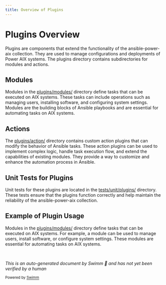 ```yaml
---
title: Overview of Plugins
---
```

# Plugins Overview

Plugins are components that extend the functionality of the ansible-power-aix collection. They are used to manage configurations and deployments of Power AIX systems. The plugins directory contains subdirectories for modules and actions.

## Modules

Modules in the <SwmPath>[plugins/modules/](plugins/modules/)</SwmPath> directory define tasks that can be executed on AIX systems. These tasks can include operations such as managing users, installing software, and configuring system settings. Modules are the building blocks of Ansible playbooks and are essential for automating tasks on AIX systems.

## Actions

The <SwmPath>[plugins/action/](plugins/action/)</SwmPath> directory contains custom action plugins that can modify the behavior of Ansible tasks. These action plugins can be used to implement complex logic, handle task execution flow, and extend the capabilities of existing modules. They provide a way to customize and enhance the automation process in Ansible.

## Unit Tests for Plugins

Unit tests for these plugins are located in the <SwmPath>[tests/unit/plugins/](tests/unit/plugins/)</SwmPath> directory. These tests ensure that the plugins function correctly and help maintain the reliability of the ansible-power-aix collection.

## Example of Plugin Usage

Modules in the <SwmPath>[plugins/modules/](plugins/modules/)</SwmPath> directory define tasks that can be executed on AIX systems. For example, a module can be used to manage users, install software, or configure system settings. These modules are essential for automating tasks on AIX systems.

&nbsp;

*This is an auto-generated document by Swimm 🌊 and has not yet been verified by a human*

<SwmMeta version="3.0.0" repo-id="Z2l0aHViJTNBJTNBYW5zaWJsZS1wb3dlci1haXglM0ElM0Fzd2ltbWlv" repo-name="ansible-power-aix"><sup>Powered by [Swimm](/)</sup></SwmMeta>
